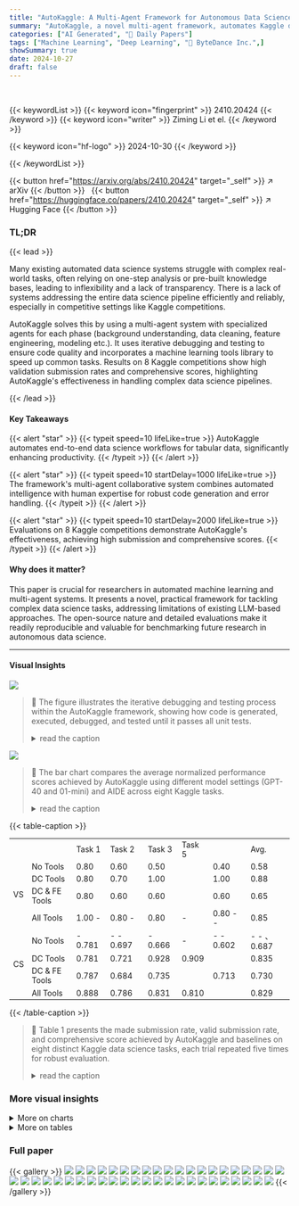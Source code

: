 ```yaml
---
title: "AutoKaggle: A Multi-Agent Framework for Autonomous Data Science Competitions"
summary: "AutoKaggle, a novel multi-agent framework, automates Kaggle data science competitions with high accuracy, integrating LLM reasoning, iterative debugging, and a custom machine learning tools library."
categories: ["AI Generated", "🤗 Daily Papers"]
tags: ["Machine Learning", "Deep Learning", "🏢 ByteDance Inc.",]
showSummary: true
date: 2024-10-27
draft: false
---
```


<br>

{{< keywordList >}}
{{< keyword icon="fingerprint" >}} 2410.20424 {{< /keyword >}}
{{< keyword icon="writer" >}} Ziming Li et el. {{< /keyword >}}
 
{{< keyword icon="hf-logo" >}} 2024-10-30 {{< /keyword >}}
 
{{< /keywordList >}}

{{< button href="https://arxiv.org/abs/2410.20424" target="_self" >}}
↗ arXiv
{{< /button >}}
&nbsp; 
{{< button href="https://huggingface.co/papers/2410.20424" target="_self" >}}
↗ Hugging Face
{{< /button >}}

### TL;DR


{{< lead >}}

Many existing automated data science systems struggle with complex real-world tasks, often relying on one-step analysis or pre-built knowledge bases, leading to inflexibility and a lack of transparency.  There is a lack of systems addressing the entire data science pipeline efficiently and reliably, especially in competitive settings like Kaggle competitions.

AutoKaggle solves this by using a multi-agent system with specialized agents for each phase (background understanding, data cleaning, feature engineering, modeling etc.). It uses iterative debugging and testing to ensure code quality and incorporates a machine learning tools library to speed up common tasks.  Results on 8 Kaggle competitions show high validation submission rates and comprehensive scores, highlighting AutoKaggle's effectiveness in handling complex data science pipelines.

{{< /lead >}}


#### Key Takeaways

{{< alert "star" >}}
{{< typeit speed=10 lifeLike=true >}} AutoKaggle automates end-to-end data science workflows for tabular data, significantly enhancing productivity. {{< /typeit >}}
{{< /alert >}}

{{< alert "star" >}}
{{< typeit speed=10 startDelay=1000 lifeLike=true >}} The framework's multi-agent collaborative system combines automated intelligence with human expertise for robust code generation and error handling. {{< /typeit >}}
{{< /alert >}}

{{< alert "star" >}}
{{< typeit speed=10 startDelay=2000 lifeLike=true >}} Evaluations on 8 Kaggle competitions demonstrate AutoKaggle's effectiveness, achieving high submission and comprehensive scores. {{< /typeit >}}
{{< /alert >}}

#### Why does it matter?
This paper is crucial for researchers in automated machine learning and multi-agent systems.  It presents a novel, practical framework for tackling complex data science tasks, addressing limitations of existing LLM-based approaches.  The open-source nature and detailed evaluations make it readily reproducible and valuable for benchmarking future research in autonomous data science.

------
#### Visual Insights



![](https://ai-paper-reviewer.com/2410.20424/figures_4_0.png)

> 🔼 The figure illustrates the iterative debugging and testing process within the AutoKaggle framework, showing how code is generated, executed, debugged, and tested until it passes all unit tests.
> <details>
> <summary>read the caption</summary>
> Figure 2: Iterative debugging and testing.
> </details>





![](https://ai-paper-reviewer.com/2410.20424/charts_8_0.png)

> 🔼 The bar chart compares the average normalized performance scores achieved by AutoKaggle using different model settings (GPT-40 and 01-mini) and AIDE across eight Kaggle tasks.
> <details>
> <summary>read the caption</summary>
> Figure 3: Average normalized performance score for different settings/tasks.
> </details>





{{< table-caption >}}
<table id='16' style='font-size:14px'><tr><td></td><td></td><td>Task 1</td><td>Task 2</td><td>Task 3</td><td>Task 5</td><td></td><td>Avg.</td></tr><tr><td rowspan="4">VS</td><td>No Tools</td><td>0.80</td><td>0.60</td><td>0.50</td><td></td><td>0.40</td><td>0.58</td></tr><tr><td>DC Tools</td><td>0.80</td><td>0.70</td><td>1.00</td><td></td><td>1.00</td><td>0.88</td></tr><tr><td>DC & FE Tools</td><td>0.80</td><td>0.60</td><td>0.60</td><td></td><td>0.60</td><td>0.65</td></tr><tr><td>All Tools</td><td>1.00 -</td><td>0.80 -</td><td>0.80</td><td>-</td><td>0.80 - -</td><td>0.85</td></tr><tr><td rowspan="4">CS</td><td>No Tools</td><td>- 0.781</td><td>- - 0.697</td><td>- 0.666</td><td>-</td><td>- - 0.602</td><td>- - 、 0.687</td></tr><tr><td>DC Tools</td><td>0.781</td><td>0.721</td><td>0.928</td><td>0.909</td><td></td><td>0.835</td></tr><tr><td>DC & FE Tools</td><td>0.787</td><td>0.684</td><td>0.735</td><td></td><td>0.713</td><td>0.730</td></tr><tr><td>All Tools</td><td>0.888</td><td>0.786</td><td>0.831</td><td>0.810</td><td></td><td>0.829</td></tr></table>{{< /table-caption >}}

> 🔼 Table 1 presents the made submission rate, valid submission rate, and comprehensive score achieved by AutoKaggle and baselines on eight distinct Kaggle data science tasks, each trial repeated five times for robust evaluation.
> <details>
> <summary>read the caption</summary>
> Table 1: Made submission, valid submission and comprehensive score on 8 Kaggle tasks. Each experiment is repeated with 5 trials. The best performances on individual tasks are underlined, and the best performances across all tasks are bolded.
> </details>





### More visual insights



<details>
<summary>More on charts
</summary>


![](https://ai-paper-reviewer.com/2410.20424/charts_9_0.png)

> 🔼 The chart displays the relationship between the number of debugging times allowed and the comprehensive score achieved across different tasks.
> <details>
> <summary>read the caption</summary>
> Figure 5: Comprehensive Score across different debugging times.
> </details>


![](https://ai-paper-reviewer.com/2410.20424/charts_9_1.png)

> 🔼 The chart displays the debugging time and average performance (completion rate and comprehensive score) in different settings (no tools, data cleaning tools, data cleaning and feature engineering tools, and all tools) across various Kaggle competitions.
> <details>
> <summary>read the caption</summary>
> Figure 4: Left. Debugging time and Right. Average performance in competitions.
> </details>


![](https://ai-paper-reviewer.com/2410.20424/charts_11_0.png)

> 🔼 The chart displays the relationship between the comprehensive score achieved by AutoKaggle and the debugging time allowed, demonstrating performance improvements with increased debugging time.
> <details>
> <summary>read the caption</summary>
> Figure 5: Comprehensive Score across different debugging times.
> </details>


![](https://ai-paper-reviewer.com/2410.20424/charts_33_0.png)

> 🔼 The histogram shows the distribution of passenger ages before outlier removal in the Titanic dataset.
> <details>
> <summary>read the caption</summary>
> Figure 6: The histogram of age before outliers are processed
> </details>


</details>



<details>
<summary>More on tables
</summary>


{{< table-caption >}}
<table id='13' style='font-size:16px'><tr><td></td><td></td><td>Task 1</td><td>Task 2</td><td></td><td>Task 3</td><td>Task 5</td><td>Avg.</td></tr><tr><td rowspan="2">CR</td><td>w/o Unit Tests</td><td>0.20</td><td>0</td><td>0.20</td><td></td><td>0</td><td>0.10</td></tr><tr><td>w/ Unit Tests</td><td>1.00</td><td>0.80 -</td><td>0.80 -</td><td></td><td>0.80 -</td><td>0.85 - -</td></tr><tr><td rowspan="2">CS</td><td>w/o Unit Tests</td><td>- 0.478</td><td>- 0</td><td>-</td><td>- - 0.482</td><td>- 0</td><td>- 0.240</td></tr><tr><td>w/ Unit Tests</td><td>0.888</td><td>0.831</td><td></td><td>0.786</td><td>0.810</td><td>0.829</td></tr></table>{{< /table-caption >}}
> 🔼 Table 1 presents the performance of AutoKaggle and its baselines across eight Kaggle tasks using three metrics: Made Submission, Valid Submission, and Comprehensive Score.
> <details>
> <summary>read the caption</summary>
> Table 1: Made submission, valid submission and comprehensive score on 8 Kaggle tasks. Each experiment is repeated with 5 trials. The best performances on individual tasks are underlined, and the best performances across all tasks are bolded.
> </details>

{{< table-caption >}}
<table id='6' style='font-size:16px'><tr><td>Error Type (Count)</td><td>Description</td></tr><tr><td>Value Error (49)</td><td>Fail to match the expected type or range of the input values</td></tr><tr><td>Key Error (44)</td><td>Attempt to access a dictionary element using a key that does not exist</td></tr><tr><td>File Error (8)</td><td>Attempt to access a file that does not exist in the specified location</td></tr><tr><td>Model Error (8)</td><td>Incorrect setup in the parameters or structure of a model, leading to opera- tional failures</td></tr><tr><td>Type Error (25)</td><td>Mismatch between expected and actual data type, leading to operational failure</td></tr><tr><td>Timeout Error (6)</td><td>Failure to complete a process within the allocated time period</td></tr><tr><td>Index Error (3)</td><td>Attempt to access an element at an index that is outside the range of a list or array</td></tr><tr><td>Assertion Error (1)</td><td>An assertion condition in the code is not met, indicating an unmet expected constraint</td></tr><tr><td>Name Error (2)</td><td>Use of an undeclared variable that is not recognized by the system</td></tr><tr><td>Attribute Error (2)</td><td>Attempt to access an attribute or method that does not exist for an object</td></tr><tr><td>Indentation Error (1)</td><td>Incorrect indentation disrupts code structure, preventing proper parsing</td></tr></table>{{< /table-caption >}}
> 🔼 Table 1 presents the made submission rate, valid submission rate, and comprehensive score achieved by AutoKaggle and baseline models across eight Kaggle tasks, each repeated five times.
> <details>
> <summary>read the caption</summary>
> Table 1: Made submission, valid submission and comprehensive score on 8 Kaggle tasks. Each experiment is repeated with 5 trials. The best performances on individual tasks are underlined, and the best performances across all tasks are bolded.
> </details>

{{< table-caption >}}
<table id='3' style='font-size:14px'><tr><td>Category</td><td>No.</td><td>Task Name</td><td>Task</td><td>Level</td><td>Teams</td><td>Train</td><td>Test</td></tr><tr><td rowspan="4">Classic</td><td>1</td><td>Titanic</td><td>Classification</td><td>Medium</td><td>13994</td><td>891</td><td>418</td></tr><tr><td>2</td><td>Spaceship Titanic</td><td>Classification</td><td>Easy</td><td>1720</td><td>8693</td><td>4277</td></tr><tr><td>3</td><td>House Prices</td><td>Regression</td><td>Medium</td><td>4383</td><td>1460</td><td>1459</td></tr><tr><td>4</td><td>Monsters</td><td>Classification</td><td>Easy</td><td>763</td><td>371</td><td>529</td></tr><tr><td rowspan="4">Recent</td><td>5</td><td>- - - - Academic Success</td><td>Regression</td><td>- - Medium</td><td>- 2684</td><td>- - - 76.5K</td><td>- - - 51K</td></tr><tr><td>6</td><td>Bank Churn</td><td>Regression</td><td>Easy</td><td>3632</td><td>165K</td><td>110K</td></tr><tr><td>7</td><td>Obesity Risk</td><td>Classification</td><td>Easy</td><td>3587</td><td>20.8K</td><td>13.8K</td></tr><tr><td>8</td><td>Plate Defect</td><td>Regression</td><td>Medium</td><td>2199</td><td>19.2K</td><td>12.8K</td></tr></table>{{< /table-caption >}}
> 🔼 Table 1 presents the made submission rate, valid submission rate, and comprehensive score achieved by AutoKaggle and baselines on eight different Kaggle tasks, showing AutoKaggle's superior performance.
> <details>
> <summary>read the caption</summary>
> Table 1: Made submission, valid submission and comprehensive score on 8 Kaggle tasks. Each experiment is repeated with 5 trials. The best performances on individual tasks are underlined, and the best performances across all tasks are bolded.
> </details>

{{< table-caption >}}
<table id='2' style='font-size:14px'><tr><td>State</td><td>Unit test name</td><td>Unit test description</td></tr><tr><td rowspan="11">State DC</td><td>test_document_exist</td><td>Test if cleaned_train.csv and cleaned_test.csv data exist.</td></tr><tr><td>test_no_duplicate_cleaned_train</td><td>Test if there are any duplicate rows in the cleaned_train.csv.</td></tr><tr><td>test_no_duplicate_cleaned_test</td><td>Test if there are any duplicate rows in the cleaned_test.csv.</td></tr><tr><td>test_readable_cleaned_train</td><td>Test if the cleaned_train.csv is readable.</td></tr><tr><td>test_readable_cleaned _test</td><td>Test if the cleaned_ test.csv is readable.</td></tr><tr><td>test_cleaned_train_no_missing_ values</td><td>Test if the cleaned_train.csv contains missing value.</td></tr><tr><td>test_cleamed_test_no_missing_values</td><td>Test if the cleaned_test.csv contains missing value.</td></tr><tr><td>test_cleaned_train_no_duplicated _features</td><td>Test if the cleaned_train.csv contains duplicate features.</td></tr><tr><td>test_cleaned_test_no_duplicaned_features</td><td>Test if the cleaned_test.csv contains duplicate features.</td></tr><tr><td>test_cleaned_difference_train_test_columns</td><td>Test if the cleaned_train.csv and cleaned_test.csv have the same features except for target variable.</td></tr><tr><td>test_cleaned_train_no_missing_target</td><td>Testif the target variable is in cleaned_train.csv.</td></tr><tr><td rowspan="8">State FE</td><td>test_document_exist</td><td>- Test if processed_train.csv and pro- cessed_test.csv data exist.</td></tr><tr><td>test_processed_train_feature_number</td><td>Test if the feature engineering phase is per- formed well in processed_train.csv.</td></tr><tr><td>test_processed_test_feature_number</td><td>Test if the feature engineering phase is per- formed well in processed_test.csv.</td></tr><tr><td>test_file_size</td><td>Test if processed data is larger than a threshold.</td></tr><tr><td>test_processed_train_no_duplicated _features test_processed_ter_no_duplicated_features</td><td>Test if the processed_ train.csv contains dupli- cate features.</td></tr><tr><td>test_processed_difference_train_test_coumms</td><td>Test if the processed test.csv contains duplicate  features.</td></tr><tr><td></td><td>Test if the processed _train.csv and pro- cessed_test.csv have the same features except for target varibale.</td></tr><tr><td>test_processed_train_no_missing_target</td><td>Test if the target variable is in pro- cessed_train.csv.</td></tr><tr><td rowspan="6">State MB VP</td><td>- - - test_document_exist</td><td>- - - - - - - - - - - - Test if a submission file exists.</td></tr><tr><td>test_no_duplicate_submission</td><td>Test if there are any duplicate rows in the sub- mission file.</td></tr><tr><td>test_readable_submission</td><td>test if the submission file is readable.</td></tr><tr><td>test_file _num_submission</td><td>Test if the submission file and sam- ple_submission.csv have the same number of rows.</td></tr><tr><td>test_column_narnes_submission</td><td>Test if the submission file and sam- ple_submission.csv have the same column names.</td></tr><tr><td>test_submission_validity</td><td>1) Test if the submission file and sam- ple_submission.csv have the same data in- dex. 2) Test if the submission file and sam- ple_submission.csv have the same numerical range.</td></tr></table>{{< /table-caption >}}
> 🔼 Table 1 presents the performance metrics of AutoKaggle and baselines across eight different Kaggle tasks, showing the made submission rate, valid submission rate, and comprehensive score.
> <details>
> <summary>read the caption</summary>
> Table 1: Made submission, valid submission and comprehensive score on 8 Kaggle tasks. Each experiment is repeated with 5 trials. The best performances on individual tasks are underlined, and the best performances across all tasks are bolded.
> </details>

{{< table-caption >}}
<table id='3' style='font-size:14px'><tr><td>State</td><td>Tool name</td><td>Tool description</td></tr><tr><td rowspan="7">State DC</td><td>FillMissing Values</td><td>Fills missing values or removes columns with missing values based on a threshold.</td></tr><tr><td>RemoveColumns WithMissingData</td><td>Removes columns containing missing values from a DataFrame based on a threshold.</td></tr><tr><td>DetectAndHandleOutliersZscore</td><td>Detects and handles outliers in specified columns using the Z-score method.</td></tr><tr><td>DetectAndHandleOutliersIqr</td><td>Detects and handles outliers in specified columns using the Interquartile Range (IQR) method.</td></tr><tr><td>RemoveDuplicates</td><td>Removes duplicate rows from a DataFrame.</td></tr><tr><td>ConvertDataTypes</td><td>Converts the data type of specified columns in a DataFrame.</td></tr><tr><td>FormatDatetime</td><td>Formats datetime columns to a specified format. - -</td></tr><tr><td rowspan="11">State FE</td><td>OneHotEncode</td><td>Performs one-hot encoding on specified categorical columns.</td></tr><tr><td>LabelEncode</td><td>Performs label encoding on specified categorical columns.</td></tr><tr><td>FrequencyEncode</td><td>Performs frequency encoding on specified categorical columns.</td></tr><tr><td>TargetEncode</td><td>Performs target encoding on specified categorical columns.</td></tr><tr><td>CorrelationFeatureSelection</td><td>Performs feature selection based on correlation analy- sis.</td></tr><tr><td>VarianceFeatureSelection</td><td>Performs feature selection based on variance analysis.</td></tr><tr><td>ScaleFeatures</td><td>Scales numerical features in the specified columns of a DataFrame.</td></tr><tr><td>PerformPca</td><td>Performs Principal Component Analysis (PCA) on the specified columns of a DataFrame.</td></tr><tr><td>PerformRfe</td><td>Performs Recursive Feature Elimination (RFE) on the specified columns of a DataFrame.</td></tr><tr><td>CreatePolynomialFeatures</td><td>Creates polynomial features from specified columns of a DataFrame.</td></tr><tr><td>CreateFeatureCombinations</td><td>Creates feature combinations from specified columns of a DataFrame. - - - -</td></tr><tr><td>State MBVP</td><td>TrainAndValidation AndSelectTheBestModel</td><td>Trains, evaluates, and selects the best machine learning model based on the training data and labels, returning the best performing model along with the performance scores of each model and their best hyperparameters.</td></tr></table>{{< /table-caption >}}
> 🔼 Table 1 presents the performance results of AutoKaggle and its baselines on eight Kaggle tasks across three evaluation metrics: Made Submission, Valid Submission, and Comprehensive Score.
> <details>
> <summary>read the caption</summary>
> Table 1: Made submission, valid submission and comprehensive score on 8 Kaggle tasks. Each experiment is repeated with 5 trials. The best performances on individual tasks are underlined, and the best performances across all tasks are bolded.
> </details>

{{< table-caption >}}
<table id='2' style='font-size:14px'><tr><td>Markdown-formatted tool schema for FillMissing Values</td><td></td></tr><tr><td>Description: Fill missing values in specified columns of a DataFrame. This tool can handle both numerical and categorical features by using different filling methods. Applicable Situations: Handle missing values in various types of features. Parameters: · data: - Type: pd. DataFrame - Description: A pandas DataFrame object representing the dataset. · columns: - Type: string  array - Description: The name(s) of the column(s) where missing values should be filled. · method: - Type: string - Description: The method to use for filling missing values. - Enum: auto I mean I median  mode constant - Default: auto ● fill_value: - Type: number I string  null - Description: The value to use when method is constant. - Default: None Required: data, col umns Result: Successfully fill missing values in the specified column(s) of data. Notes: · The auto method uses mean for numeric columns and mode for non-numeric columns. · Using mean or median on non-numeric columns will raise an error. · The mode method uses the most frequent value, which may not always be appro- priate. · Filling missing values can introduce bias, especially if the data is not missing com- pletely at random. · Consider the impact of filling missing values on your analysis and model perfor- mance.</td><td></td></tr></table>{{< /table-caption >}}
> 🔼 Table 1 presents the made submission rate, valid submission rate, and comprehensive score achieved by AutoKaggle and baselines across eight distinct Kaggle tasks, each evaluated with five trials.
> <details>
> <summary>read the caption</summary>
> Table 1: Made submission, valid submission and comprehensive score on 8 Kaggle tasks. Each experiment is repeated with 5 trials. The best performances on individual tasks are underlined, and the best performances across all tasks are bolded.
> </details>

</details>




### Full paper

{{< gallery >}}
<img src="https://ai-paper-reviewer.com/2410.20424/1.png" class="grid-w50 md:grid-w33 xl:grid-w25" />
<img src="https://ai-paper-reviewer.com/2410.20424/2.png" class="grid-w50 md:grid-w33 xl:grid-w25" />
<img src="https://ai-paper-reviewer.com/2410.20424/3.png" class="grid-w50 md:grid-w33 xl:grid-w25" />
<img src="https://ai-paper-reviewer.com/2410.20424/4.png" class="grid-w50 md:grid-w33 xl:grid-w25" />
<img src="https://ai-paper-reviewer.com/2410.20424/5.png" class="grid-w50 md:grid-w33 xl:grid-w25" />
<img src="https://ai-paper-reviewer.com/2410.20424/6.png" class="grid-w50 md:grid-w33 xl:grid-w25" />
<img src="https://ai-paper-reviewer.com/2410.20424/7.png" class="grid-w50 md:grid-w33 xl:grid-w25" />
<img src="https://ai-paper-reviewer.com/2410.20424/8.png" class="grid-w50 md:grid-w33 xl:grid-w25" />
<img src="https://ai-paper-reviewer.com/2410.20424/9.png" class="grid-w50 md:grid-w33 xl:grid-w25" />
<img src="https://ai-paper-reviewer.com/2410.20424/10.png" class="grid-w50 md:grid-w33 xl:grid-w25" />
<img src="https://ai-paper-reviewer.com/2410.20424/11.png" class="grid-w50 md:grid-w33 xl:grid-w25" />
<img src="https://ai-paper-reviewer.com/2410.20424/12.png" class="grid-w50 md:grid-w33 xl:grid-w25" />
<img src="https://ai-paper-reviewer.com/2410.20424/13.png" class="grid-w50 md:grid-w33 xl:grid-w25" />
<img src="https://ai-paper-reviewer.com/2410.20424/14.png" class="grid-w50 md:grid-w33 xl:grid-w25" />
<img src="https://ai-paper-reviewer.com/2410.20424/15.png" class="grid-w50 md:grid-w33 xl:grid-w25" />
<img src="https://ai-paper-reviewer.com/2410.20424/16.png" class="grid-w50 md:grid-w33 xl:grid-w25" />
<img src="https://ai-paper-reviewer.com/2410.20424/17.png" class="grid-w50 md:grid-w33 xl:grid-w25" />
<img src="https://ai-paper-reviewer.com/2410.20424/18.png" class="grid-w50 md:grid-w33 xl:grid-w25" />
<img src="https://ai-paper-reviewer.com/2410.20424/19.png" class="grid-w50 md:grid-w33 xl:grid-w25" />
<img src="https://ai-paper-reviewer.com/2410.20424/20.png" class="grid-w50 md:grid-w33 xl:grid-w25" />
<img src="https://ai-paper-reviewer.com/2410.20424/21.png" class="grid-w50 md:grid-w33 xl:grid-w25" />
<img src="https://ai-paper-reviewer.com/2410.20424/22.png" class="grid-w50 md:grid-w33 xl:grid-w25" />
<img src="https://ai-paper-reviewer.com/2410.20424/23.png" class="grid-w50 md:grid-w33 xl:grid-w25" />
<img src="https://ai-paper-reviewer.com/2410.20424/24.png" class="grid-w50 md:grid-w33 xl:grid-w25" />
<img src="https://ai-paper-reviewer.com/2410.20424/25.png" class="grid-w50 md:grid-w33 xl:grid-w25" />
<img src="https://ai-paper-reviewer.com/2410.20424/26.png" class="grid-w50 md:grid-w33 xl:grid-w25" />
<img src="https://ai-paper-reviewer.com/2410.20424/27.png" class="grid-w50 md:grid-w33 xl:grid-w25" />
<img src="https://ai-paper-reviewer.com/2410.20424/28.png" class="grid-w50 md:grid-w33 xl:grid-w25" />
<img src="https://ai-paper-reviewer.com/2410.20424/29.png" class="grid-w50 md:grid-w33 xl:grid-w25" />
<img src="https://ai-paper-reviewer.com/2410.20424/30.png" class="grid-w50 md:grid-w33 xl:grid-w25" />
<img src="https://ai-paper-reviewer.com/2410.20424/31.png" class="grid-w50 md:grid-w33 xl:grid-w25" />
<img src="https://ai-paper-reviewer.com/2410.20424/32.png" class="grid-w50 md:grid-w33 xl:grid-w25" />
<img src="https://ai-paper-reviewer.com/2410.20424/33.png" class="grid-w50 md:grid-w33 xl:grid-w25" />
<img src="https://ai-paper-reviewer.com/2410.20424/34.png" class="grid-w50 md:grid-w33 xl:grid-w25" />
<img src="https://ai-paper-reviewer.com/2410.20424/35.png" class="grid-w50 md:grid-w33 xl:grid-w25" />
<img src="https://ai-paper-reviewer.com/2410.20424/36.png" class="grid-w50 md:grid-w33 xl:grid-w25" />
<img src="https://ai-paper-reviewer.com/2410.20424/37.png" class="grid-w50 md:grid-w33 xl:grid-w25" />
<img src="https://ai-paper-reviewer.com/2410.20424/38.png" class="grid-w50 md:grid-w33 xl:grid-w25" />
<img src="https://ai-paper-reviewer.com/2410.20424/39.png" class="grid-w50 md:grid-w33 xl:grid-w25" />
<img src="https://ai-paper-reviewer.com/2410.20424/40.png" class="grid-w50 md:grid-w33 xl:grid-w25" />
<img src="https://ai-paper-reviewer.com/2410.20424/41.png" class="grid-w50 md:grid-w33 xl:grid-w25" />
<img src="https://ai-paper-reviewer.com/2410.20424/42.png" class="grid-w50 md:grid-w33 xl:grid-w25" />
<img src="https://ai-paper-reviewer.com/2410.20424/43.png" class="grid-w50 md:grid-w33 xl:grid-w25" />
<img src="https://ai-paper-reviewer.com/2410.20424/44.png" class="grid-w50 md:grid-w33 xl:grid-w25" />
{{< /gallery >}}